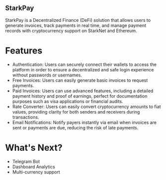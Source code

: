 
## StarkPay
 StarkPay is a Decentralized Finance (DeFi) solution that allows users to generate invoices, track payments in real time, and manage payment records with cryptocurrency support on StarkNet and Ethereum.

# Features
- Authentication: Users can securely connect their wallets to access the platform in order to ensure a decentralized and safe login experience without passwords or usernames.
- Free Invoices: Users can easily generate basic invoices to request payments.
- Paid Invoices: Users can use advanced features, including a detailed payment history and proof of earnings, perfect for documentation purposes such as visa applications or financial audits.
- Rate Converter: Users can easily convert cryptocurrency amounts to fiat values, providing clarity for both senders and receivers during transactions.
- Email Notifications: Notify payers instantly via email when invoices are sent or payments are due, reducing the risk of late payments.

# What's Next?
- Telegram Bot
- Dashboard Analytics
- Multi-currency support
